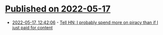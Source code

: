 # [Published on 2022-05-17](index.md)

* [2022-05-17, 12:42:06](https://news.ycombinator.com/item?id=31409664) - [Tell HN: I probably spend more on piracy than if I just paid for content](https://news.ycombinator.com/item?id=31409664)
